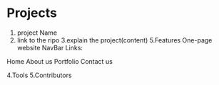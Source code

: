 # Projects
1. project Name
2. link to the ripo
3.explain the project(content)
5.Features One-page website NavBar Links:

Home
About us
Portfolio
Contact us

4.Tools
5.Contributors
